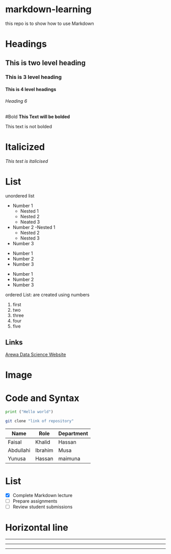 # markdown-learning
this repo is to show how to use Markdown


# Headings
## This is two level heading
### This is 3 level heading 
#### This is 4 level headings
###### Heading 6

#Bold
**This Text will be bolded**

This text is not bolded

#  Italicized

_This test is italicised_

# List

unordered list

- Number 1
  - Nested 1
  - Nested 2
  - Neated 3
- Number 2
   -Nested 1
   - Nested 2
   - Nested 3
- Number 3

* Number 1
* Number 2
* Number 3

+  Number 1
+  Number 2
+  Number 3

 
ordered List: are created using numbers
1. first
2. two
3. three
4. four
5. five

## Links

[Arewa Data Science Website](https://github.com/arewadataScience/python-programming-fellowship)

# Image 

# Code and Syntax

```python
print ("Hello world")
```

```bash
git clone "link of repository"
```

| Name         | Role          | Department       |
|---|---|---|
| Faisal | Khalid | Hassan |
| Abdullahi | Ibrahim | Musa |
| Yunusa | Hassan | maimuna |

# List

- [x] Complete Markdown lecture
- [ ] Prepare assignments
- [ ] Review student submissions

# Horizontal line

---

***
***
